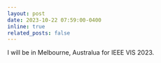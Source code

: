 ```yaml
---
layout: post
date: 2023-10-22 07:59:00-0400
inline: true
related_posts: false
---
```


I will be in Melbourne, Australua for IEEE VIS 2023.
